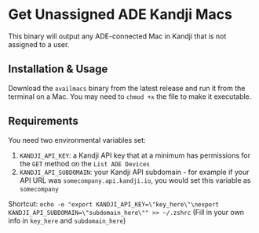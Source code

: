 # Get Unassigned ADE Kandji Macs
This binary will output any ADE-connected Mac in Kandji that is not assigned to a user.

## Installation & Usage
Download the `availmacs` binary from the latest release and run it from the terminal on a Mac. You may need to `chmod +x` the file to make it executable.

## Requirements
You need two environmental variables set:
1. `KANDJI_API_KEY`: a Kandji API key that at a minimum has permissions for the `GET` method on the `List ADE Devices`
2. `KANDJI_API_SUBDOMAIN`: your Kandji API subdomain - for example if your API URL was `somecompany.api.kandji.io`, you would set this variable as `somecompany`

Shortcut: `echo -e "export KANDJI_API_KEY=\"key_here\"\nexport KANDJI_API_SUBDOMAIN=\"subdomain_here\"" >> ~/.zshrc` (Fill in your own info in `key_here` and `subdomain_here`)
